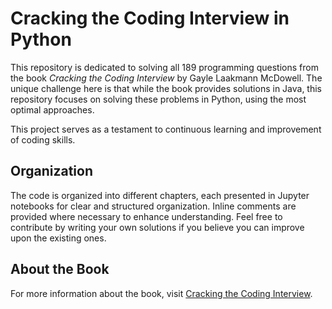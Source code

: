 # Cracking the Coding Interview in Python

This repository is dedicated to solving all 189 programming questions from the book *Cracking the Coding Interview* by Gayle Laakmann McDowell. The unique challenge here is that while the book provides solutions in Java, this repository focuses on solving these problems in Python, using the most optimal approaches.

This project serves as a testament to continuous learning and improvement of coding skills.

## Organization

The code is organized into different chapters, each presented in Jupyter notebooks for clear and structured organization. Inline comments are provided where necessary to enhance understanding. Feel free to contribute by writing your own solutions if you believe you can improve upon the existing ones.

## About the Book

For more information about the book, visit [Cracking the Coding Interview](https://www.crackingthecodinginterview.com).
